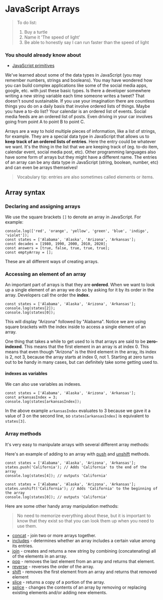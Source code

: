# JavaScript Arrays

> To do list:
> 1. Buy a turtle
> 2. Name it 'The speed of light'
> 3. Be able to honestly say I can run faster than the speed of light

### You should already know about
* [JavaScript primitives](../javascript-primitives/README.md)

We've learned about some of the data types in JavaScript (you may remember numbers, strings and booleans). You may have wondered how you can build complex applications like some of the social media apps, google, etc. with just these basic types. Is there a developer somewhere writing a new string variable each time someone writes a tweet? That doesn't sound sustainable. If you use your imagination there are countless things you do on a daily basis that involve ordered lists of things. Maybe you have a to-do list? Your calendar is an ordered list of events. Social media feeds are an ordered list of posts. Even driving in your car involves going from point A to point B to point C.

Arrays are a way to hold multiple pieces of information, like a list of strings, for example. They are a special data type in JavaScript that allows us to **keep track of an ordered lists of entries**. Here the entry could be whatever we want. It's the thing in the list that we are keeping track of (eg. to-do item, calendar event, social media post, etc). Other programming languages also have some form of arrays but they might have a different name. The entries of an array can be any data type in JavaScript (string, boolean, number, etc) and can even be arrays themselves!

> Vocabulary tip: entries are also sometimes called elements or items.

## Array syntax

### Declaring and assigning arrays

We use the square brackets `[]` to denote an array in JavaScript. For example:

```
console.log(['red', 'orange', 'yellow', 'green', 'blue', 'indigo', 'violet']);
const states = ['Alabama', 'Alaska', 'Arizona', 'Arkansas'];
const decades = [1980, 1990, 2000, 2010, 2020];
const answers = [true, false, true, true, true];
const emptyArray = [];
```

These are all different ways of creating arrays.

### Accessing an element of an array

An important part of arrays is that they are **ordered**. When we want to look up a single element of an array we do so by asking for it by its order in the array. Developers call the order the **index**.

```
const states = ['Alabama', 'Alaska', 'Arizona', 'Arkansas'];
console.log(states[2]);
console.log(states[0]);
```

This will display "Arizona" followed by "Alabama". Notice we are using square brackets with the index inside to access a single element of an array.

One thing that takes a while to get used to is that arrays are said to be **zero-indexed**. This means that the first element in an array is at index 0. This means that even though "Arizona" is the third element in the array, its index is 2, not 3, because the array starts at index 0, not 1. Starting at zero turns out to be handy in many cases, but can definitely take some getting used to.

#### indexes as variables

We can also use variables as indexes.

```
const states = ['Alabama', 'Alaska', 'Arizona', 'Arkansas'];
const arkansasIndex = 3;
console.log(states[arkansasIndex]);
```

In the above example `arkansasIndex` evaluates to 3 because we gave it a value of 3 on the second line, so `states[arkansasIndex]` is equivalent to `states[3]`.


### Array methods

It's very easy to manipulate arrays with several different array methods:

Here's an example of adding to an array with [push](https://developer.mozilla.org/en-US/docs/Web/JavaScript/Reference/Global_Objects/Array/push) and [unshift](https://developer.mozilla.org/en-US/docs/Web/JavaScript/Reference/Global_Objects/Array/unshift) methods.

```
const states = ['Alabama', 'Alaska', 'Arizona', 'Arkansas'];
states.push('California'); // Adds 'California' to the end of the array
console.log(states[4]); // outputs 'California'
```

```
const states = ['Alabama', 'Alaska', 'Arizona', 'Arkansas'];
states.unshift('California'); // Adds 'California' to the beginning of the array
console.log(states[0]); // outputs 'California'
```

Here are some other handy array manipulation methods:

> No need to memorize everything about these, but it is important to know that they exist so that you can look them up when you need to use them.

* [concat](https://developer.mozilla.org/en-US/docs/Web/JavaScript/Reference/Global_Objects/Array/concat) - join two or more arrays together.
* [includes](https://developer.mozilla.org/en-US/docs/Web/JavaScript/Reference/Global_Objects/Array/includes) - determines whether an array includes a certain value among its entries.
* [join](https://developer.mozilla.org/en-US/docs/Web/JavaScript/Reference/Global_Objects/Array/join) - creates and returns a new string by combining (concatenating) all of the elements in an array.
* [pop](https://developer.mozilla.org/en-US/docs/Web/JavaScript/Reference/Global_Objects/Array/pop) - removes the last element from an array and returns that element.
* [reverse](https://developer.mozilla.org/en-US/docs/Web/JavaScript/Reference/Global_Objects/Array/shift) - reverses the order of the array.
* [shift](https://developer.mozilla.org/en-US/docs/Web/JavaScript/Reference/Global_Objects/Array/shift) - removes the first element from an array and returns that removed element
* [slice](https://developer.mozilla.org/en-US/docs/Web/JavaScript/Reference/Global_Objects/Array/slice) - returns a copy of a portion of the array.
* [splice](https://developer.mozilla.org/en-US/docs/Web/JavaScript/Reference/Global_Objects/Array/splice) - changes the contents of an array by removing or replacing existing elements and/or adding new elements.
